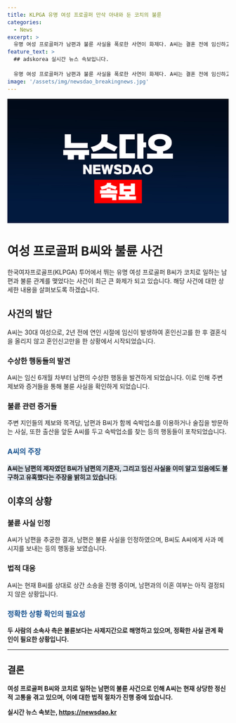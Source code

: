 ```yaml
---
title: KLPGA 유명 여성 프로골퍼 만삭 아내와 둔 코치의 불륜
categories:
  - News
excerpt: >
  유명 여성 프로골퍼가 남편과 불륜 사실을 폭로한 사연이 화제다. A씨는 결혼 전에 임신하고 결혼식 대신 혼인신고하게 된 후 남편의 수상한 행동에 의심을 키웠고, 결국 불륜 사실을 확인하게 됐다. A씨는 B씨와의 불륜 관계와 관련된 증거를 제시하며 상간 소송을 진행 중이다. 이에 대해 B씨 소속사는 사실 관계 확인 중이라며 입장을 밝혔다. A씨는 정신적 고통을 호소하며 불륜 사건을 공개한 이유를 설명했다.
feature_text: >
  ## adskorea 실시간 뉴스 속보입니다.

  유명 여성 프로골퍼가 남편과 불륜 사실을 폭로한 사연이 화제다. A씨는 결혼 전에 임신하고 결혼식 대신 혼인신고하게 된 후 남편의 수상한 행동에 의심을 키웠고, 결국 불륜 사실을 확인하게 됐다. A씨는 B씨와의 불륜 관계와 관련된 증거를 제시하며 상간 소송을 진행 중이다. 이에 대해 B씨 소속사는 사실 관계 확인 중이라며 입장을 밝혔다. A씨는 정신적 고통을 호소하며 불륜 사건을 공개한 이유를 설명했다.
image: '/assets/img/newsdao_breakingnews.jpg'
---
```


<p><img src="/assets/img/newsdao_breakingnews.jpg" alt="adskorea 속보" /></p>

<h1>여성 프로골퍼 B씨와 불륜 사건</h1>

<p data-ke-size="size16">한국여자프로골프(KLPGA) 투어에서 뛰는 유명 여성 프로골퍼 B씨가 코치로 일하는 남편과 불륜 관계를 맺었다는 사건이 최근 큰 화제가 되고 있습니다. 해당 사건에 대한 상세한 내용을 살펴보도록 하겠습니다.</p>

<h2>사건의 발단</h2>

<p>A씨는 30대 여성으로, 2년 전에 연인 시절에 임신이 발생하여 혼인신고를 한 후 결혼식을 올리지 않고 혼인신고만을 한 상황에서 시작되었습니다.</p>

<h3>수상한 행동들의 발견</h3>

<p>A씨는 임신 6개월 차부터 남편의 수상한 행동을 발견하게 되었습니다. 이로 인해 주변 제보와 증거들을 통해 불륜 사실을 확인하게 되었습니다.</p>

<h3>불륜 관련 증거들</h3>

<p>주변 지인들의 제보와 목격담, 남편과 B씨가 함께 숙박업소를 이용하거나 술집을 방문하는 사실, 또한 출산을 앞둔 A씨를 두고 숙박업소를 찾는 등의 행동들이 포착되었습니다.</p>

<h3><b><span style="color: #1a5490;">A씨의 주장</span></b></h3>

<p><b><span style="background-color: #21538527;">A씨는 남편의 제자였던 B씨가 남편의 기혼자, 그리고 임신 사실을 이미 알고 있음에도 불구하고 유혹했다는 주장을 밝히고 있습니다.</span></b></p>

<h2>이후의 상황</h2>

<h3>불륜 사실 인정</h3>

<p>A씨가 남편을 추궁한 결과, 남편은 불륜 사실을 인정하였으며, B씨도 A씨에게 사과 메시지를 보내는 등의 행동을 보였습니다.</p>

<h3>법적 대응</h3>

<p>A씨는 현재 B씨를 상대로 상간 소송을 진행 중이며, 남편과의 이혼 여부는 아직 결정되지 않은 상황입니다.</p>

<h3><b><span style="color: #1a5490;">정확한 상황 확인의 필요성</span></h3>

<p>두 사람의 소속사 측은 불륜보다는 사제지간으로 해명하고 있으며, 정확한 사실 관계 확인이 필요한 상황입니다.</p>

<hr>

<h2>결론</h2>

<p>여성 프로골퍼 B씨와 코치로 일하는 남편의 불륜 사건으로 인해 A씨는 현재 상당한 정신적 고통을 겪고 있으며, 이에 대한 법적 절차가 진행 중에 있습니다.</p>

<p data-ke-size="size16"></p>
실시간 뉴스 속보는, <a href="https://newsdao.kr" rel="dofollow">https://newsdao.kr</a>


